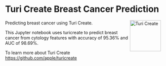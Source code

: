 # Turi Create Breast Cancer Prediction
<img align="right" src="https://docs-assets.developer.apple.com/turicreate/turi-dog.svg" alt="Turi Create" width="100">
Predicting breast cancer using Turi Create. 

This Jupyter notebook uses turicreate to predict breast cancer from cytology features with accuracy of 95.36% and AUC of 98.69%.

To learn more about Turi Create https://github.com/apple/turicreate
